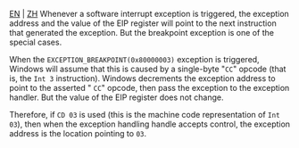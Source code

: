 [EN](./int-3.md) | [ZH](./int-3-zh.md)
Whenever a software interrupt exception is triggered, the exception address and the value of the EIP register will point to the next instruction that generated the exception. But the breakpoint exception is one of the special cases.


When the `EXCEPTION_BREAKPOINT(0x80000003)` exception is triggered, Windows will assume that this is caused by a single-byte &quot;`CC`&quot; opcode (that is, the `Int 3` instruction). Windows decrements the exception address to point to the asserted &quot; `CC`&quot; opcode, then pass the exception to the exception handler. But the value of the EIP register does not change.


Therefore, if `CD 03` is used (this is the machine code representation of `Int 03`), then when the exception handling handle accepts control, the exception address is the location pointing to `03`.